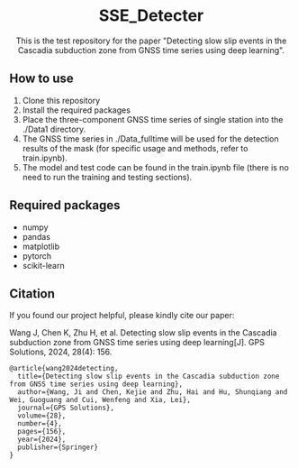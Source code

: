 <div align="center">
<h1>SSE_Detecter</h1>
  This is the test repository for the paper 
"Detecting slow slip events in the Cascadia subduction zone from GNSS time series using deep learning".  
</div>

## How to use
1. Clone this repository
2. Install the required packages
3. Place the three-component GNSS time series of single station into the ./Data1 directory.
4. The GNSS time series in ./Data_fulltime will be used for the detection results of the mask (for specific usage and methods, refer to train.ipynb).
5. The model and test code can be found in the train.ipynb file (there is no need to run the training and testing sections).


## Required packages
- numpy
- pandas
- matplotlib
- pytorch
- scikit-learn

## Citation
If you found our project helpful, please kindly cite our paper:

Wang J, Chen K, Zhu H, et al. Detecting slow slip events in the Cascadia subduction zone from GNSS time series using deep learning[J]. GPS Solutions, 2024, 28(4): 156.
```
@article{wang2024detecting,
  title={Detecting slow slip events in the Cascadia subduction zone from GNSS time series using deep learning},
  author={Wang, Ji and Chen, Kejie and Zhu, Hai and Hu, Shunqiang and Wei, Guoguang and Cui, Wenfeng and Xia, Lei},
  journal={GPS Solutions},
  volume={28},
  number={4},
  pages={156},
  year={2024},
  publisher={Springer}
}
```